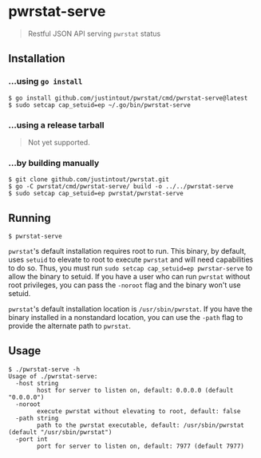 # pwrstat-serve

> Restful JSON API serving `pwrstat` status

## Installation

### ...using `go install`

```
$ go install github.com/justintout/pwrstat/cmd/pwrstat-serve@latest
$ sudo setcap cap_setuid=ep ~/.go/bin/pwrstat-serve
```

### ...using a release tarball

> Not yet supported.

### ...by building manually

```
$ git clone github.com/justintout/pwrstat.git
$ go -C pwrstat/cmd/pwrstat-serve/ build -o ../../pwrstat-serve
$ sudo setcap cap_setuid=ep pwrstat/pwrstat-serve
```

## Running

```
$ pwrstat-serve
```

`pwrstat`'s default installation requires root to run.
This binary, by default, uses `setuid` to elevate to root to execute `pwrstat` and will need capabilities to do so.
Thus, you must run `sudo setcap cap_setuid=ep pwrstar-serve` to allow the binary to setuid.
If you have a user who can run `pwrstat` without root privileges, you can pass the `-noroot` flag and the binary won't use setuid.

`pwrstat`'s default installation location is `/usr/sbin/pwrstat`.
If you have the binary installed in a nonstandard location, you can use the `-path` flag to provide the alternate path to `pwrstat`.

## Usage

```
$ ./pwrstat-serve -h
Usage of ./pwrstat-serve:
  -host string
        host for server to listen on, default: 0.0.0.0 (default "0.0.0.0")
  -noroot
        execute pwrstat without elevating to root, default: false
  -path string
        path to the pwrstat executable, default: /usr/sbin/pwrstat (default "/usr/sbin/pwrstat")
  -port int
        port for server to listen on, default: 7977 (default 7977)
```
